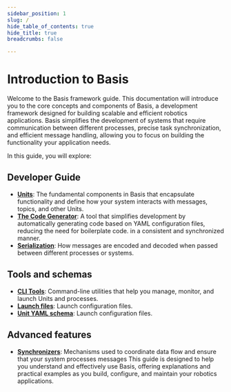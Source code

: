 ```yaml
---
sidebar_position: 1
slug: /
hide_table_of_contents: true
hide_title: true
breadcrumbs: false

---
```

# Introduction to Basis

Welcome to the Basis framework guide. This documentation will introduce you to the core concepts and components of Basis, a development framework designed for building scalable and efficient robotics applications. Basis simplifies the development of systems that require communication between different processes, precise task synchronization, and efficient message handling, allowing you to focus on building the functionality your application needs.

In this guide, you will explore:

## Developer Guide
- [**Units**](guide-concepts/unit): The fundamental components in Basis that encapsulate functionality and define how your system interacts with messages, topics, and other Units.
- [**The Code Generator**](guide-concepts/code-generator): A tool that simplifies development by automatically generating code based on YAML configuration files, reducing the need for boilerplate code.
in a consistent and synchronized manner.
- [**Serialization**](guide-concepts/serialization): How messages are encoded and decoded when passed between different processes or systems.

## Tools and schemas
- [**CLI Tools**](guide-tools/cli): Command-line utilities that help you manage, monitor, and launch Units and processes.
- [**Launch files**](guide-tools/launch-files): Launch configuration files.
- [**Unit YAML schema**](guide-tools/unit-yaml-schema): Launch configuration files.

## Advanced features
- [**Synchronizers**](guide-advanced/synchronizers): Mechanisms used to coordinate data flow and ensure that your system processes messages 
This guide is designed to help you understand and effectively use Basis, offering explanations and practical examples as you build, configure, and maintain your robotics applications.
